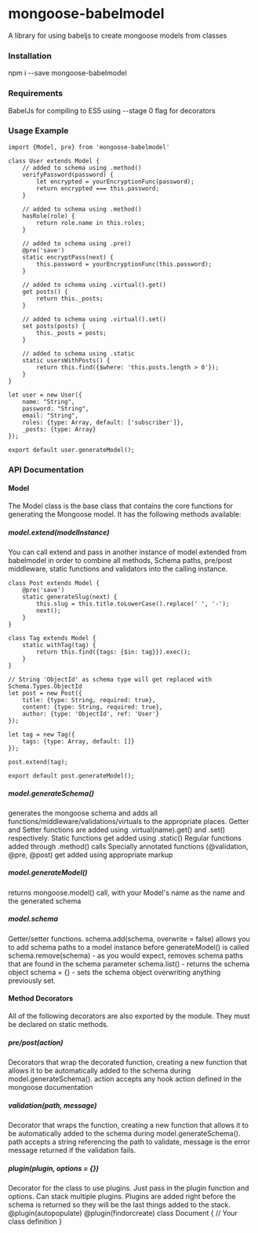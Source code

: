 # mongoose-babelmodel
A library for using babeljs to create mongoose models from classes

### Installation
npm i --save mongoose-babelmodel

### Requirements
BabelJs for compiling to ES5 using --stage 0 flag for decorators

### Usage Example
    import {Model, pre} from 'mongoose-babelmodel'
    
    class User extends Model {
        // added to schema using .method()
        verifyPassword(password) {
            let encrypted = yourEncryptionFunc(password);
            return encrypted === this.password;
        }
        
        // added to schema using .method()
        hasRole(role) {
            return role.name in this.roles;
        }
        
        // added to schema using .pre()
        @pre('save')
        static encryptPass(next) {
            this.password = yourEncryptionFunc(this.password);
        }
        
        // added to schema using .virtual().get()
        get posts() {
            return this._posts;
        }
        
        // added to schema using .virtual().set()
        set posts(posts) {
            this._posts = posts;
        }
        
        // added to schema using .static
        static usersWithPosts() {
            return this.find({$where: 'this.posts.length > 0'});
        }
    }
    
    let user = new User({
        name: "String",
        password: "String",
        email: "String",
        roles: {type: Array, default: ['subscriber']},
        _posts: {type: Array}
    });
    
    export default user.generateModel();
    
### API Documentation
#### Model
The Model class is the base class that contains the core functions for generating the Mongoose model. It has the 
following methods available:

##### model.extend(modelInstance)
You can call extend and pass in another instance of model extended from babelmodel in order to combine all methods,
Schema paths, pre/post middleware, static functions and validators into the calling instance.
 
    class Post extends Model {
        @pre('save')
        static generateSlug(next) {
            this.slug = this.title.toLowerCase().replace(' ', '-');
            next();
        }
    }
    
    class Tag extends Model {
        static withTag(tag) {
            return this.find({tags: {$in: tag}}).exec();
        }
    }
    
    // String 'ObjectId' as schema type will get replaced with Schema.Types.ObjectId
    let post = new Post({
        title: {type: String, required: true},
        content: {type: String, required: true},
        author: {type: 'ObjectId', ref: 'User'}
    });
    
    let tag = new Tag({
        tags: {type: Array, default: []}
    });
    
    post.extend(tag);
    
    export default post.generateModel();
    
##### model.generateSchema()
generates the mongoose schema and adds all functions/middleware/validations/virtuals to the appropriate places.
Getter and Setter functions are added using .virtual(name).get() and .set() respectively.
Static functions get added using .static()
Regular functions added through .method() calls
Specially annotated functions (@validation, @pre, @post) get added using appropriate markup

##### model.generateModel()
returns mongoose.model() call, with your Model's name as the name and the generated schema

##### model.schema
Getter/setter functions.
schema.add(schema, overwrite = false) allows you to add schema paths to a model instance before generateModel() is called
schema.remove(schema) - as you would expect, removes schema paths that are found in the schema parameter
schema.list() - returns the schema object
schema = {} - sets the schema object overwriting anything previously set.

#### Method Decorators
All of the following decorators are also exported by the module. They must be declared on static methods. 

##### pre/post(action)
Decorators that wrap the decorated function, creating a new function that allows it to be automatically added to the 
schema during model.generateSchema(). action accepts any hook action defined in the mongoose documentation

##### validation(path, message)
Decorator that wraps the function, creating a new function that allows it to be automatically added to the schema 
during model.generateSchema(). path accepts a string referencing the path to validate, message is the error message
returned if the validation fails.

##### plugin(plugin, options = {})
Decorator for the class to use plugins. Just pass in the plugin function and options. Can stack multiple plugins. 
Plugins are added right before the schema is returned so they will be the last things added to the stack.
    @plugin(autopopulate)
    @plugin(findorcreate)
    class Document {
        // Your class definition
    }
    
